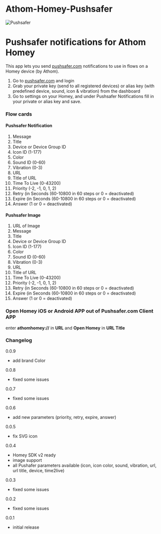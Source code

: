 # Athom-Homey-Pushsafer
![Pushsafer](https://www.pushsafer.com/de/assets/logos/logo.png)

# Pushsafer notifications for Athom Homey

This app lets you send [pushsafer.com](https://www.pushsafer.com/) notifications to use in flows on a Homey device (by Athom).

1. Go to [pushsafer.com](https://www.pushsafer.com/) and login
2. Grab your private key (send to all registered devices) or alias key (with predefined device, sound, icon & vibration) from the dashboard
3. Go to settings on your Homey, and under Pushsafer Notifications fill in your private or alias key and save.

### Flow cards
#### Pushsafer Notification
1. Message
2. Title
3. Device or Device Group ID
4. Icon ID (1-177)
5. Color
6. Sound ID (0-60)
7. Vibration (0-3)
8. URL
9. Title of URL
10. Time To Live (0-43200)
11. Priority (-2, -1, 0, 1, 2)
12. Retry (in Seconds (60-10800 in 60 steps or 0 = deactivated)
13. Expire (in Seconds (60-10800 in 60 steps or 0 = deactivated)
14. Answer (1 or 0 = deactivated)

#### Pushsafer Image
1. URL of Image
2. Message
3. Title
4. Device or Device Group ID
5. Icon ID (1-177)
6. Color
7. Sound ID (0-60)
8. Vibration (0-3)
9. URL
10. Title of URL
11. Time To Live (0-43200)
11. Priority (-2, -1, 0, 1, 2)
12. Retry (in Seconds (60-10800 in 60 steps or 0 = deactivated)
13. Expire (in Seconds (60-10800 in 60 steps or 0 = deactivated)
14. Answer (1 or 0 = deactivated)

### Open Homey iOS or Android APP out of Pushsafer.com Client APP
enter **athomhomey://** in **URL** and **Open Homey** in **URL Title**

### Changelog
0.0.9
- add brand Color

0.0.8
- fixed some issues

0.0.7
- fixed some issues

0.0.6
- add new parameters (priority, retry, expire, answer)

0.0.5
- fix SVG icon

0.0.4
- Homey SDK v2 ready
- image support
- all Pushafer parameters available (icon, icon color, sound, vibration, url, url title, device, time2live)

0.0.3
- fixed some issues

0.0.2
- fixed some issues

0.0.1
- initial release
